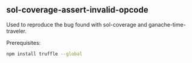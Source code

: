 ## sol-coverage-assert-invalid-opcode

Used to reproduce the bug found with sol-coverage and ganache-time-traveler.

Prerequisites:

```bash
npm install truffle --global
```
